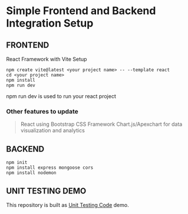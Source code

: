 # Simple Frontend and Backend Integration Setup

## FRONTEND 
React Framework with Vite Setup

```
npm create vite@latest <your project name> -- --template react
cd <your project name>
npm install
npm run dev 
```
npm run dev is used to run your react project
### Other features to update

> React using Bootstrap CSS Framework
> Chart.js/Apexchart for data visualization and analytics

## BACKEND

```
npm init
npm install express mongoose cors
npm install nodemon
```

## UNIT TESTING DEMO

This repository is built as [Unit Testing Code](https://github.com/thehungrycoder225/unit-test-demo.git) demo.


